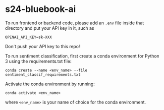 # s24-bluebook-ai
To run frontend or backend code, please add an `.env` file inside that directory and put your API key in it, such as
```
OPENAI_API_KEY=sk-XXX
```
Don't push your API key to this repo!

To run sentiment classification, first create a conda environment for Python 3 using the requirements.txt file:
```
conda create --name <env_name> --file sentiment_classif_requirements.txt
```
Activate the conda environment by running:
```
conda activate <env_name>
```
where `<env_name>` is your name of choice for the conda environment.
